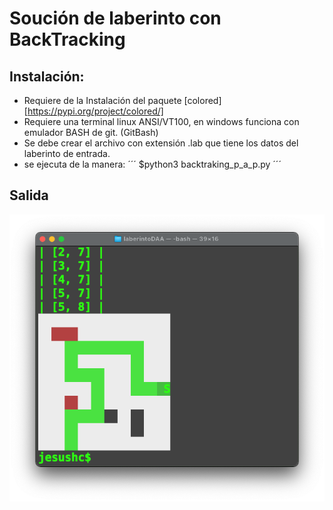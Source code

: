 # Soución de laberinto con BackTracking

## Instalación:
- Requiere de la Instalación del paquete [colored][https://pypi.org/project/colored/]
- Requiere una terminal linux  ANSI/VT100, en windows funciona con emulador BASH de git. (GitBash)
- Se debe crear el archivo con extensión .lab que tiene los datos del laberinto de entrada.
- se ejecuta de la manera:
´´´
$python3 backtraking_p_a_p.py
´´´
## Salida
![Salida](salida.png)

